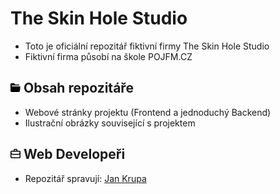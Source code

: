 # The Skin Hole Studio

- Toto je oficiální repozitář fiktivní firmy The Skin Hole Studio
- Fiktivní firma působí na škole POJFM.CZ

## <svg xmlns="http://www.w3.org/2000/svg" viewBox="0 0 16 16" width="16" height="16"><path d="M.513 1.513A1.75 1.75 0 0 1 1.75 1h3.5c.55 0 1.07.26 1.4.7l.9 1.2a.25.25 0 0 0 .2.1H13a1 1 0 0 1 1 1v.5H2.75a.75.75 0 0 0 0 1.5h11.978a1 1 0 0 1 .994 1.117L15 13.25A1.75 1.75 0 0 1 13.25 15H1.75A1.75 1.75 0 0 1 0 13.25V2.75c0-.464.184-.91.513-1.237Z"></path></svg> Obsah repozitáře
- Webové stránky projektu (Frontend a jednoduchý Backend)
- Ilustrační obrázky související s projektem

## <svg xmlns="http://www.w3.org/2000/svg" viewBox="0 0 16 16" width="16" height="16"><path d="M6.75 0h2.5C10.216 0 11 .784 11 1.75V3h3.25c.966 0 1.75.784 1.75 1.75v8.5A1.75 1.75 0 0 1 14.25 15H1.75A1.75 1.75 0 0 1 0 13.25v-8.5C0 3.784.784 3 1.75 3H5V1.75C5 .784 5.784 0 6.75 0ZM3.5 9.5a3.49 3.49 0 0 1-2-.627v4.377c0 .138.112.25.25.25h12.5a.25.25 0 0 0 .25-.25V8.873a3.49 3.49 0 0 1-2 .627Zm-1.75-5a.25.25 0 0 0-.25.25V6a2 2 0 0 0 2 2h9a2 2 0 0 0 2-2V4.75a.25.25 0 0 0-.25-.25H1.75ZM9.5 3V1.75a.25.25 0 0 0-.25-.25h-2.5a.25.25 0 0 0-.25.25V3Z"></path></svg> Web Developeři
- Repozitář spravují: [Jan Krupa](https://github.com/krupa-jan)
